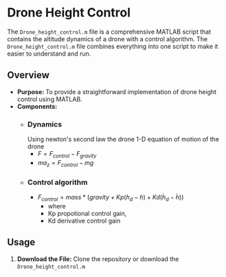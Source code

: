 
# Drone Height Control

The `Drone_height_control.m` file is a comprehensive MATLAB script that contains the altitude dynamics of a drone with a control algorithm. The `Drone_height_control.m` file combines everything into one script to make it easier to understand and run.

## Overview

- **Purpose:** To provide a straightforward implementation of drone height control using MATLAB.
- **Components:** 
  - ### Dynamics
    Using newton's second law the drone 1-D equation of motion of the drone
    - $` F = F_{control}-F_{gravity} `$
    - $` ma_{z} = F_{control} -mg `$
  - ### Control algorithm
    - $` F_{control} = mass*(gravity + Kp(h_{d}-h)+Kd(\dot{h}_{d}-\dot{h}))`$
        - where
        - Kp propotional control gain,
        -  Kd derivative control gain

## Usage

1. **Download the File:**
   Clone the repository or download the `Drone_height_control.m` 
